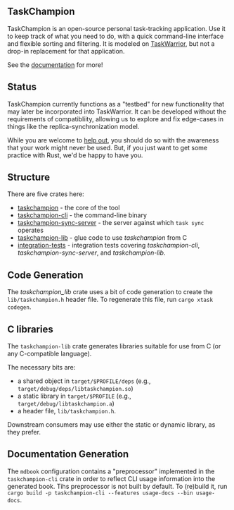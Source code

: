 TaskChampion
------------

TaskChampion is an open-source personal task-tracking application.
Use it to keep track of what you need to do, with a quick command-line interface and flexible sorting and filtering.
It is modeled on [TaskWarrior](https://taskwarrior.org), but not a drop-in replacement for that application.

See the [documentation](https://taskchampion.github.io/taskchampion/) for more!

## Status

TaskChampion currently functions as a "testbed" for new functionality that may later be incorporated into TaskWarrior.
It can be developed without the requirements of compatibliity, allowing us to explore and fix edge-cases in things like the replica-synchronization model.

While you are welcome to [help out](https://github.com/taskchampion/taskchampion/blob/main/CONTRIBUTING.md), you should do so with the awareness that your work might never be used.
But, if you just want to get some practice with Rust, we'd be happy to have you.

## Structure

There are five crates here:

 * [taskchampion](./taskchampion) - the core of the tool
 * [taskchampion-cli](./cli) - the command-line binary
 * [taskchampion-sync-server](./sync-server) - the server against which `task sync` operates
 * [taskchampion-lib](./lib) - glue code to use _taskchampion_ from C
 * [integration-tests](./integration-tests) - integration tests covering _taskchampion-cli_, _taskchampion-sync-server_, and _taskchampion-lib_.

## Code Generation

The _taskchampion_lib_ crate uses a bit of code generation to create the `lib/taskchampion.h` header file.
To regenerate this file, run `cargo xtask codegen`.

## C libraries

The `taskchampion-lib` crate generates libraries suitable for use from C (or any C-compatible language).

The necessary bits are:

* a shared object in `target/$PROFILE/deps` (e.g., `target/debug/deps/libtaskchampion.so`)
* a static library in `target/$PROFILE` (e.g., `target/debug/libtaskchampion.a`)
* a header file, `lib/taskchampion.h`.

Downstream consumers may use either the static or dynamic library, as they prefer.

## Documentation Generation

The `mdbook` configuration contains a "preprocessor" implemented in the `taskchampion-cli` crate in order to reflect CLI usage information into the generated book.
Tihs preprocessor is not built by default.
To (re)build it, run `cargo build -p taskchampion-cli --features usage-docs --bin usage-docs`.
